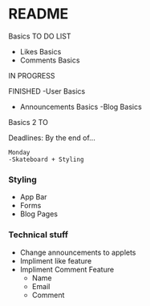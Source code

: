 # README
Basics
TO DO LIST
- Likes Basics
- Comments Basics



IN PROGRESS




FINISHED
-User Basics
- Announcements Basics
-Blog Basics


Basics 2 
TO



Deadlines:
By the end of...

    Monday
    -Skateboard + Styling

### Styling
- App Bar
- Forms
- Blog Pages

### Technical stuff
- Change announcements to applets
- Impliment like feature
- Impliment Comment Feature
    - Name
    - Email
    - Comment